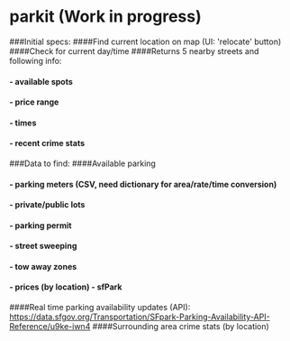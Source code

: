 # parkit (Work in progress)

###Initial specs:
####Find current location on map (UI: 'relocate' button)
####Check for current day/time
####Returns 5 nearby streets and following info:
####  - available spots
####  - price range
####  - times
####  - recent crime stats

###Data to find:
####Available parking
####  - parking meters (CSV, need dictionary for area/rate/time conversion)
####  - private/public lots
####  - parking permit
####  - street sweeping
####  - tow away zones
####  - prices (by location) - sfPark
####Real time parking availability updates (API): https://data.sfgov.org/Transportation/SFpark-Parking-Availability-API-Reference/u9ke-iwn4
####Surrounding area crime stats (by location)